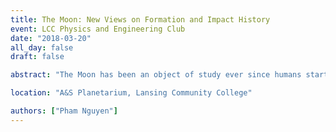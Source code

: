 ```yaml
---
title: The Moon: New Views on Formation and Impact History
event: LCC Physics and Engineering Club
date: "2018-03-20"
all_day: false
draft: false 

abstract: "The Moon has been an object of study ever since humans started to observe the sky. Recent decades have seen a revolution in our understanding of the Moon starting with the advent of the Apollo missions. Recovered lunar meteorites and orbital missions have also added to this growing body of knowledge. Despite this wealth of information, many aspects of the Moon’s history remain elusive. In this talk I will discuss new findings that are reshaping our understanding of the formation and impact history of our closest cosmic neighbor."

location: "A&S Planetarium, Lansing Community College"

authors: ["Pham Nguyen"]
---
```

